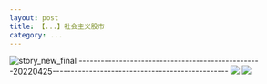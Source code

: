 ```yaml
---
layout: post
title: 【...】社会主义股市
category: ...
---
```

![story_new_final](http://s1r3itzmh.hd-bkt.clouddn.com/img/story_new_final_0322.png)
--------------------------------------------------20220425------------------------------------------------
![](http://s1r2k4uc5.hd-bkt.clouddn.com/img/factors-220425-1.png)
![](http://s1r2k4uc5.hd-bkt.clouddn.com/img/long-time-see-220425-1.jpeg)
  




